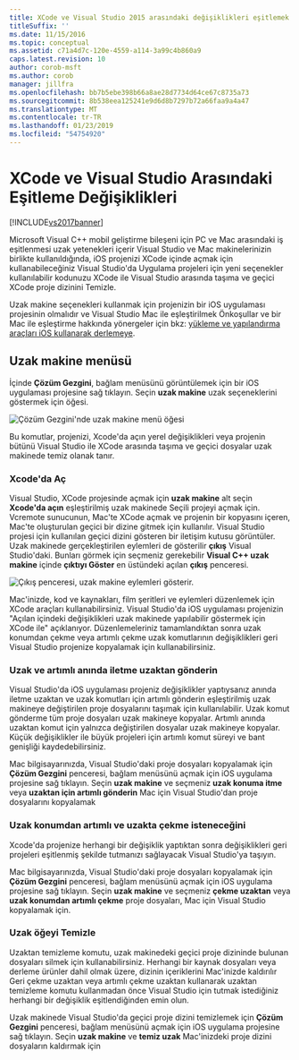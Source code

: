 ```yaml
---
title: XCode ve Visual Studio 2015 arasındaki değişiklikleri eşitlemek | Microsoft Docs
titleSuffix: ''
ms.date: 11/15/2016
ms.topic: conceptual
ms.assetid: c71a4d7c-120e-4559-a114-3a99c4b860a9
caps.latest.revision: 10
author: corob-msft
ms.author: corob
manager: jillfra
ms.openlocfilehash: bb7b5ebe398b66a8ae28d7734d64ce67c8735a73
ms.sourcegitcommit: 8b538eea125241e9d6d8b7297b72a66faa9a4a47
ms.translationtype: MT
ms.contentlocale: tr-TR
ms.lasthandoff: 01/23/2019
ms.locfileid: "54754920"
---
```

# <a name="sync-changes-between-xcode-and-visual-studio"></a>XCode ve Visual Studio Arasındaki Eşitleme Değişiklikleri
[!INCLUDE[vs2017banner](../includes/vs2017banner.md)]


Microsoft Visual C++ mobil geliştirme bileşeni için PC ve Mac arasındaki iş eşitlenmesi uzak yetenekleri içerir Visual Studio ve Mac makinelerinizin birlikte kullanıldığında, iOS projenizi XCode içinde açmak için kullanabileceğiniz Visual Studio'da Uygulama projeleri için yeni seçenekler kullanılabilir kodunuzu XCode ile Visual Studio arasında taşıma ve geçici XCode proje dizinini Temizle.

 Uzak makine seçenekleri kullanmak için projenizin bir iOS uygulaması projesinin olmalıdır ve Visual Studio Mac ile eşleştirilmek Önkoşullar ve bir Mac ile eşleştirme hakkında yönergeler için bkz: [yükleme ve yapılandırma araçları iOS kullanarak derlemeye](../cross-platform/install-and-configure-tools-to-build-using-ios.md).

## <a name="the-remote-machine-menu"></a>Uzak makine menüsü
 İçinde **Çözüm Gezgini**, bağlam menüsünü görüntülemek için bir iOS uygulaması projesine sağ tıklayın. Seçin **uzak makine** uzak seçeneklerini göstermek için öğesi.

 ![Çözüm Gezgini'nde uzak makine menü öğesi](../cross-platform/media/cppmdd-u2-remotemachine-menu.jpg "CPPMDD_U2_RemoteMachine_Menu")

 Bu komutlar, projenizi, Xcode'da açın yerel değişiklikleri veya projenin bütünü Visual Studio ile XCode arasında taşıma ve geçici dosyalar uzak makinede temiz olanak tanır.

### <a name="open-in-xcode"></a>Xcode'da Aç
 Visual Studio, XCode projesinde açmak için **uzak makine** alt seçin **Xcode'da açın** eşleştirilmiş uzak makinede Seçili projeyi açmak için. Vcremote sunucunun, Mac'te XCode açmak ve projenin bir kopyasını içeren, Mac'te oluşturulan geçici bir dizine gitmek için kullanılır. Visual Studio projesi için kullanılan geçici dizini gösteren bir iletişim kutusu görüntüler. Uzak makinede gerçekleştirilen eylemleri de gösterilir **çıkış** Visual Studio'daki. Bunları görmek için seçmeniz gerekebilir **Visual C++ uzak makine** içinde **çıktıyı Göster** en üstündeki açılan **çıkış** penceresi.

 ![Çıkış penceresi, uzak makine eylemleri gösterir. ](../cross-platform/media/cppmdd-u2-remotemachine-output.png "CPPMDD_U2_RemoteMachine_Output")

 Mac'inizde, kod ve kaynakları, film şeritleri ve eylemleri düzenlemek için XCode araçları kullanabilirsiniz. Visual Studio'da iOS uygulaması projenizin "Açılan içindeki değişiklikleri uzak makinede yapılabilir göstermek için XCode ile" açıklanıyor. Düzenlemeleriniz tamamlandıktan sonra uzak konumdan çekme veya artımlı çekme uzak komutlarının değişiklikleri geri Visual Studio projenize kopyalamak için kullanabilirsiniz.

### <a name="push-to-remote-and-incremental-push-to-remote"></a>Uzak ve artımlı anında iletme uzaktan gönderin
 Visual Studio'da iOS uygulaması projeniz değişiklikler yaptıysanız anında iletme uzaktan ve uzak komutları için artımlı gönderin eşleştirilmiş uzak makineye değiştirilen proje dosyalarını taşımak için kullanılabilir. Uzak komut gönderme tüm proje dosyaları uzak makineye kopyalar. Artımlı anında uzaktan komut için yalnızca değiştirilen dosyalar uzak makineye kopyalar. Küçük değişiklikler ile büyük projeleri için artımlı komut süreyi ve bant genişliği kaydedebilirsiniz.

 Mac bilgisayarınızda, Visual Studio'daki proje dosyaları kopyalamak için **Çözüm Gezgini** penceresi, bağlam menüsünü açmak için iOS uygulama projesine sağ tıklayın. Seçin **uzak makine** ve seçmeniz **uzak konuma itme** veya **uzaktan için artımlı gönderin** Mac için Visual Studio'dan proje dosyalarını kopyalamak

### <a name="pull-from-remote-and-incremental-pull-from-remote"></a>Uzak konumdan artımlı ve uzakta çekme isteneceğini
 Xcode'da projenize herhangi bir değişiklik yaptıktan sonra değişiklikleri geri projeleri eşitlenmiş şekilde tutmanızı sağlayacak Visual Studio'ya taşıyın.

 Mac bilgisayarınızda, Visual Studio'daki proje dosyaları kopyalamak için **Çözüm Gezgini** penceresi, bağlam menüsünü açmak için iOS uygulama projesine sağ tıklayın. Seçin **uzak makine** ve seçmeniz **çekme uzaktan** veya **uzak konumdan artımlı çekme** proje dosyaları, Mac için Visual Studio kopyalamak için.

### <a name="clean-remote"></a>Uzak öğeyi Temizle
 Uzaktan temizleme komutu, uzak makinedeki geçici proje dizininde bulunan dosyaları silmek için kullanabilirsiniz. Herhangi bir kaynak dosyaları veya derleme ürünler dahil olmak üzere, dizinin içeriklerini Mac'inizde kaldırılır Geri çekme uzaktan veya artımlı çekme uzaktan kullanarak uzaktan temizleme komutu kullanmadan önce Visual Studio için tutmak istediğiniz herhangi bir değişiklik eşitlendiğinden emin olun.

 Uzak makinede Visual Studio'da geçici proje dizini temizlemek için **Çözüm Gezgini** penceresi, bağlam menüsünü açmak için iOS uygulama projesine sağ tıklayın. Seçin **uzak makine** ve **temiz uzak** Mac'inizdeki proje dizini dosyaların kaldırmak için
